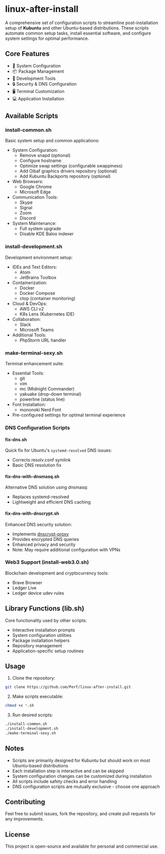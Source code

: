 # linux-after-install

A comprehensive set of configuration scripts to streamline post-installation setup of **Kubuntu** and other Ubuntu-based distributions. These scripts automate common setup tasks, install essential software, and configure system settings for optimal performance.

## Core Features

- 🔧 System Configuration
- 📦 Package Management
- 🚀 Development Tools
- 🔒 Security & DNS Configuration
- 🖥️ Terminal Customization
- 💻 Application Installation

## Available Scripts

### install-common.sh
Basic system setup and common applications:
- System Configuration:
  - Remove snapd (optional)
  - Configure hostname
  - Optimize swap settings (configurable swappiness)
  - Add Oibaf graphics drivers repository (optional)
  - Add Kubuntu Backports repository (optional)
- Web Browsers:
  - Google Chrome
  - Microsoft Edge
- Communication Tools:
  - Skype
  - Signal
  - Zoom
  - Discord
- System Maintenance:
  - Full system upgrade
  - Disable KDE Baloo indexer

### install-development.sh
Development environment setup:
- IDEs and Text Editors:
  - Atom
  - JetBrains Toolbox
- Containerization:
  - Docker
  - Docker Compose
  - ctop (container monitoring)
- Cloud & DevOps:
  - AWS CLI v2
  - K8s Lens (Kubernetes IDE)
- Collaboration:
  - Slack
  - Microsoft Teams
- Additional Tools:
  - PhpStorm URL handler

### make-terminal-sexy.sh
Terminal enhancement suite:
- Essential Tools:
  - git
  - vim
  - mc (Midnight Commander)
  - yakuake (drop-down terminal)
  - powerline (status line)
- Font Installation:
  - mononoki Nerd Font
- Pre-configured settings for optimal terminal experience

### DNS Configuration Scripts

#### fix-dns.sh
Quick fix for Ubuntu's `systemd-resolved` DNS issues:
- Corrects resolv.conf symlink
- Basic DNS resolution fix

#### fix-dns-with-dnsmasq.sh
Alternative DNS solution using dnsmasq:
- Replaces systemd-resolved
- Lightweight and efficient DNS caching

#### fix-dns-with-dnscrypt.sh
Enhanced DNS security solution:
- Implements [dnscrypt-proxy](https://github.com/DNSCrypt/dnscrypt-proxy)
- Provides encrypted DNS queries
- Enhanced privacy and security
- Note: May require additional configuration with VPNs

### Web3 Support (install-web3.0.sh)
Blockchain development and cryptocurrency tools:
- Brave Browser
- Ledger Live
- Ledger device udev rules

## Library Functions (lib.sh)
Core functionality used by other scripts:
- Interactive installation prompts
- System configuration utilities
- Package installation helpers
- Repository management
- Application-specific setup routines

## Usage

1. Clone the repository:
```bash
git clone https://github.com/Perf/linux-after-install.git
```

2. Make scripts executable:
```bash
chmod +x *.sh
```

3. Run desired scripts:
```bash
./install-common.sh
./install-development.sh
./make-terminal-sexy.sh
```

## Notes

- Scripts are primarily designed for Kubuntu but should work on most Ubuntu-based distributions
- Each installation step is interactive and can be skipped
- System configuration changes can be customized during installation
- All scripts include safety checks and error handling
- DNS configuration scripts are mutually exclusive - choose one approach

## Contributing

Feel free to submit issues, fork the repository, and create pull requests for any improvements.

## License

This project is open-source and available for personal and commercial use.